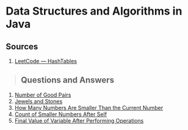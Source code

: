 # Data Structures and Algorithms in Java

## Sources
1. [LeetCode ― HashTables]()

> ## Questions and Answers
1. [Number of Good Pairs]()
2. [Jewels and Stones]()
3. [How Many Numbers Are Smaller Than the Current Number]()
4. [Count of Smaller Numbers After Self]()
5. [Final Value of Variable After Performing Operations]()